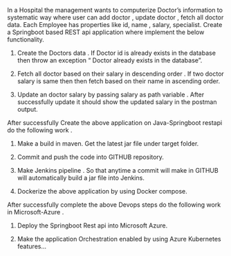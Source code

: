In a Hospital the management wants to computerize Doctor’s information to systematic way where user can add doctor , update doctor , fetch all doctor data. Each Employee has properties like id, name , salary, specialist. Create a Springboot based REST api application where implement the below functionality.

1. Create the Doctors data . If Doctor id is already exists in the database then throw an exception “ Doctor already exists in the database”.

2. Fetch all doctor based on their salary in descending order . If two doctor salary is same then then fetch based on their name in ascending order.

3. Update an doctor salary by passing salary as path variable . After successfully update it should show the updated salary in the postman output.

After successfully Create the above application on Java-Springboot restapi do the following work .

1. Make a build in maven. Get the latest jar file under target folder.

2. Commit and push the code into GITHUB repository.

3. Make Jenkins pipeline . So that anytime a commit will make in GITHUB will automatically build a jar file into Jenkins.

4. Dockerize the above application by using Docker compose.

After successfully complete the above Devops steps do the following work in Microsoft-Azure .

1. Deploy the Springboot Rest api into Microsoft Azure.

2. Make the application Orchestration enabled by using Azure Kubernetes features...
